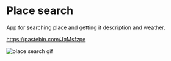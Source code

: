 # Place search

App for searching place and getting it description and weather.

https://pastebin.com/JqMsfzpe

![place search gif](https://user-images.githubusercontent.com/72243480/189350749-1690c421-da4f-4e82-ae75-467a81bb3a08.gif)

